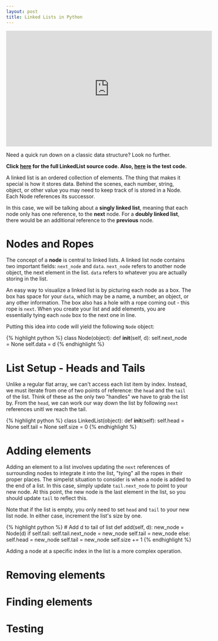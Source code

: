 ```yaml
---
layout: post
title: Linked Lists in Python
---
```


<iframe width="560" height="315" src="https://www.youtube.com/embed/KZVU2X4Dw8w" frameborder="0" allowfullscreen></iframe>

Need a quick run down on a classic data structure? Look no further.

**Click [here](https://github.com/stephengrice/youtube/blob/master/LinkedList/linked_list.py) for the full LinkedList source code. Also, [here](https://github.com/stephengrice/youtube/blob/master/LinkedList/test_linked_list.py) is the test code.**

A linked list is an ordered collection of elements. The thing that makes it special is how it stores data. Behind the scenes, each number, string, object, or other value you may need to keep track of is stored in a Node. Each Node references its successor.

In this case, we will be talking about a **singly linked list**, meaning that each node only has one reference, to the **next** node. For a __doubly linked list__, there would be an additional reference to the **previous** node.

# Nodes and Ropes

The concept of a **node** is central to linked lists. A linked list node contains two important fields: `next_node` and `data`. `next_node` refers to another node object, the next element in the list. `data` refers to whatever you are actually storing in the list.

An easy way to visualize a linked list is by picturing each node as a box. The box has space for your `data`, which may be a name, a number, an object, or any other information. The box also has a hole with a rope coming out - this rope is `next`. When you create your list and add elements, you are essentially tying each `node` box to the next one in line.

Putting this idea into code will yield the following `Node` object:

{% highlight python %}
class Node(object):
	def __init__(self, d):
		self.next_node = None
		self.data = d
{% endhighlight %}

# List Setup - Heads and Tails

Unlike a regular flat array, we can't access each list item by index. Instead, we must iterate from one of two points of reference: the `head` and the `tail` of the list. Think of these as the only two "handles" we have to grab the list by. From the `head`, we can work our way down the list by following `next` references unitl we reach the tail.

{% highlight python %}
class LinkedList(object):
	def __init__(self):
		self.head = None
		self.tail = None
		self.size = 0
{% endhighlight %}

# Adding elements

Adding an element to a list involves updating the `next` references of surrounding nodes to integrate it into the list, "tying" all the ropes in their proper places. The simpelst situation to consider is when a node is added to the end of a list. In this case, simply update `tail.next_node` to point to your new node. At this point, the new node is the last element in the list, so you should update `tail` to reflect this.

Note that if the list is empty, you only need to set `head` and `tail` to your new list node. In either case, increment the list's size by one.

{% highlight python %}
	# Add d to tail of list
	def add(self, d):
		new_node = Node(d)
		if self.tail:
			self.tail.next_node = new_node
			self.tail = new_node
		else:
			self.head = new_node
			self.tail = new_node
		self.size += 1
{% endhighlight %}

Adding a node at a specific index in the list is a more complex operation.

# Removing elements

# Finding elements

# Testing
